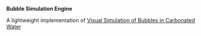 **Bubble Simulation Engine**

A lightweight implementation of [Visual Simulation of Bubbles in Carbonated Water](https://www.art-science.org/journal/v11n4/v11n4pp118/artsci-v11n4pp118.pdf)
